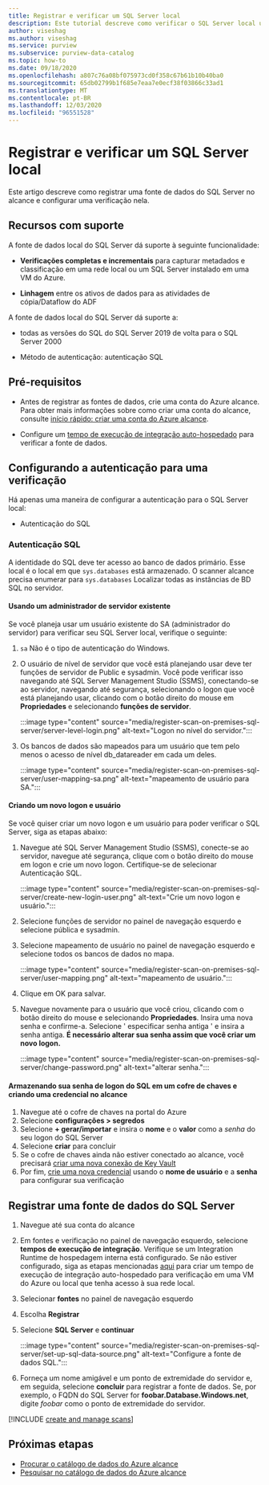 ```yaml
---
title: Registrar e verificar um SQL Server local
description: Este tutorial descreve como verificar o SQL Server local usando um IR auto-hospedado.
author: viseshag
ms.author: viseshag
ms.service: purview
ms.subservice: purview-data-catalog
ms.topic: how-to
ms.date: 09/18/2020
ms.openlocfilehash: a807c76a08bf075973cd0f358c67b61b10b40ba0
ms.sourcegitcommit: 65db02799b1f685e7eaa7e0ecf38f03866c33ad1
ms.translationtype: MT
ms.contentlocale: pt-BR
ms.lasthandoff: 12/03/2020
ms.locfileid: "96551528"
---
```

# <a name="register-and-scan-an-on-premises-sql-server"></a>Registrar e verificar um SQL Server local

Este artigo descreve como registrar uma fonte de dados do SQL Server no alcance e configurar uma verificação nela.

## <a name="supported-capabilities"></a>Recursos com suporte

A fonte de dados local do SQL Server dá suporte à seguinte funcionalidade:

- **Verificações completas e incrementais** para capturar metadados e classificação em uma rede local ou um SQL Server instalado em uma VM do Azure.

- **Linhagem** entre os ativos de dados para as atividades de cópia/Dataflow do ADF

A fonte de dados local do SQL Server dá suporte a:

- todas as versões do SQL do SQL Server 2019 de volta para o SQL Server 2000

- Método de autenticação: autenticação SQL

## <a name="prerequisites"></a>Pré-requisitos

- Antes de registrar as fontes de dados, crie uma conta do Azure alcance. Para obter mais informações sobre como criar uma conta do alcance, consulte [início rápido: criar uma conta do Azure alcance](create-catalog-portal.md).

- Configure um [tempo de execução de integração auto-hospedado](manage-integration-runtimes.md) para verificar a fonte de dados.

## <a name="setting-up-authentication-for-a-scan"></a>Configurando a autenticação para uma verificação

Há apenas uma maneira de configurar a autenticação para o SQL Server local:

- Autenticação do SQL

### <a name="sql-authentication"></a>Autenticação SQL

A identidade do SQL deve ter acesso ao banco de dados primário. Esse local é o local em que `sys.databases` está armazenado. O scanner alcance precisa enumerar para `sys.databases` Localizar todas as instâncias de BD SQL no servidor.

#### <a name="using-an-existing-server-administrator"></a>Usando um administrador de servidor existente

Se você planeja usar um usuário existente do SA (administrador do servidor) para verificar seu SQL Server local, verifique o seguinte:

1. `sa` Não é o tipo de autenticação do Windows.

2. O usuário de nível de servidor que você está planejando usar deve ter funções de servidor de Public e sysadmin. Você pode verificar isso navegando até SQL Server Management Studio (SSMS), conectando-se ao servidor, navegando até segurança, selecionando o logon que você está planejando usar, clicando com o botão direito do mouse em **Propriedades** e selecionando **funções de servidor**.

   :::image type="content" source="media/register-scan-on-premises-sql-server/server-level-login.png" alt-text="Logon no nível do servidor.":::

3. Os bancos de dados são mapeados para um usuário que tem pelo menos o acesso de nível db_datareader em cada um deles.

   :::image type="content" source="media/register-scan-on-premises-sql-server/user-mapping-sa.png" alt-text="mapeamento de usuário para SA.":::

#### <a name="creating-a-new-login-and-user"></a>Criando um novo logon e usuário

Se você quiser criar um novo logon e um usuário para poder verificar o SQL Server, siga as etapas abaixo:

1. Navegue até SQL Server Management Studio (SSMS), conecte-se ao servidor, navegue até segurança, clique com o botão direito do mouse em logon e crie um novo logon. Certifique-se de selecionar Autenticação SQL.

   :::image type="content" source="media/register-scan-on-premises-sql-server/create-new-login-user.png" alt-text="Crie um novo logon e usuário.":::

2. Selecione funções de servidor no painel de navegação esquerdo e selecione pública e sysadmin.

3. Selecione mapeamento de usuário no painel de navegação esquerdo e selecione todos os bancos de dados no mapa.

   :::image type="content" source="media/register-scan-on-premises-sql-server/user-mapping.png" alt-text="mapeamento de usuário.":::

4. Clique em OK para salvar.

5. Navegue novamente para o usuário que você criou, clicando com o botão direito do mouse e selecionando **Propriedades**. Insira uma nova senha e confirme-a. Selecione ' especificar senha antiga ' e insira a senha antiga. **É necessário alterar sua senha assim que você criar um novo logon.**

   :::image type="content" source="media/register-scan-on-premises-sql-server/change-password.png" alt-text="alterar senha.":::

#### <a name="storing-your-sql-login-password-in-a-key-vault-and-creating-a-credential-in-purview"></a>Armazenando sua senha de logon do SQL em um cofre de chaves e criando uma credencial no alcance

1. Navegue até o cofre de chaves na portal do Azure
1. Selecione **configurações > segredos**
1. Selecione **+ gerar/importar** e insira o **nome** e o **valor** como a *senha* do seu logon do SQL Server
1. Selecione **criar** para concluir
1. Se o cofre de chaves ainda não estiver conectado ao alcance, você precisará [criar uma nova conexão de Key Vault](manage-credentials.md#create-azure-key-vaults-connections-in-your-azure-purview-account)
1. Por fim, [crie uma nova credencial](manage-credentials.md#create-a-new-credential) usando o **nome de usuário** e a **senha** para configurar sua verificação

## <a name="register-a-sql-server-data-source"></a>Registrar uma fonte de dados do SQL Server

1. Navegue até sua conta do alcance

1. Em fontes e verificação no painel de navegação esquerdo, selecione **tempos de execução de integração**. Verifique se um Integration Runtime de hospedagem interna está configurado. Se não estiver configurado, siga as etapas mencionadas [aqui](manage-integration-runtimes.md) para criar um tempo de execução de integração auto-hospedado para verificação em uma VM do Azure ou local que tenha acesso à sua rede local.

1. Selecionar **fontes** no painel de navegação esquerdo

1. Escolha **Registrar**

1. Selecione **SQL Server** e **continuar**

   :::image type="content" source="media/register-scan-on-premises-sql-server/set-up-sql-data-source.png" alt-text="Configure a fonte de dados SQL.":::

5. Forneça um nome amigável e um ponto de extremidade do servidor e, em seguida, selecione **concluir** para registrar a fonte de dados. Se, por exemplo, o FQDN do SQL Server for **foobar.Database.Windows.net**, digite *foobar* como o ponto de extremidade do servidor.

[!INCLUDE [create and manage scans](includes/manage-scans.md)]

## <a name="next-steps"></a>Próximas etapas

- [Procurar o catálogo de dados do Azure alcance](how-to-browse-catalog.md)
- [Pesquisar no catálogo de dados do Azure alcance](how-to-search-catalog.md)

